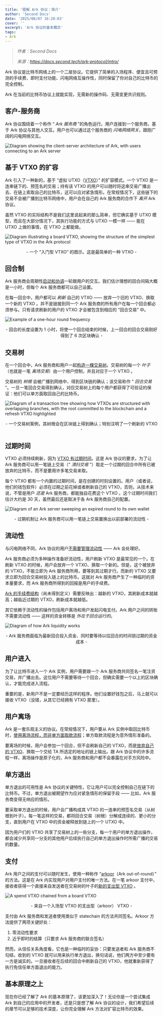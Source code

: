 ```yaml
---
title: '图解 Ark 协议：简介'
author: 'Second Docs'
date: '2025/08/07 16:20:03'
cover: ''
excerpt: 'Ark 协议的基本概念'
tags:
- Ark
---
```



> *作者：Second Docs*
> 
> *来源：<https://docs.second.tech/ark-protocol/intro/>*



Ark 协议是比特币网络上的一个二层协议。它提供了简单的入场程序、便宜且可预测的手续费、即时支付功能、闪电网络互操作性，同时保留了你对自己的比特币的完全控制。

Ark 在当前的比特币协议上就能实现，无需新的操作码、无需变更共识规则。

## 客户-服务商

Ark 协议围绕着一个称作 “ *Ark 服务商* ”的角色运行。用户连接到一个服务商，基于 Ark 协议与其他人交互。用户也可以通过这个服务商的 *闪电网络网关*，跟刚广阔的闪电网络交互。

![Diagram showing the client-server architecture of Ark, with users connecting to an Ark server](../images/ark-protocol-intro-illustration-by-second-docs/client-server.svg)

## 基于 VTXO 的扩容

Ark 引入了一种新的，基于 “虚拟 UTXO（[VTXO](https://docs.second.tech/ark-protocol/vtxo/)）” 的扩容模式。一个 VTXO 是一连串链下的、预签名的交易；持有该 VTXO 的用户可以随时将这串交易广播出去、在链上索取自己的比特币，这可以应对紧急情形。在常规情况下，这些链下的交易不会被广播到比特币网络中，用户会在自己的 Ark 服务商的合作下 *离开* Ark 协议。

虽然 VTXO 的实际结构不是我们这里说起来的那么简单，但它确实基于 UTXO 模型，而且在大部分情况下，其执行功能的方式与 UTXO 一模一样 —— 能在 UTXO 上做的事情，在 VTXO 上都能做。

![Diagram illustrating a board VTXO, showing the structure of the simplest type of VTXO in the Ark protocol](../images/ark-protocol-intro-illustration-by-second-docs/board-vtxo-simple.svg)

<p style="text-align:center">- 一个 “入门型 VTXO” 的图示。这是最简单的一种 VTXO -</p>


## 回合制

Ark 服务商会周期性[启动和协调](https://docs.second.tech/ark-protocol/rounds/)一轮跟用户的交互。我们估计理想的回合间隔大概是一小时，但每个 Ark 服务商都可以自己设置。

在每一回合中，用户都可以 *刷新* 自己的 VTXO —— 放弃一个旧的 VTXO、换取一个新的 VTXO 。并不是链接到同一个 Ark 服务商的所有用户在每一个回合都必须参与。只有请求刷新的用户的 VTXO 才会被包含到相应的 “回合交易” 中。

![Example of a one-hour round frequency](../images/ark-protocol-intro-illustration-by-second-docs/round-interval.svg)

<p style="text-align:center">- 回合的长度设置为 1 小时，将使一个回合结束的时候，上一回合的回合交易刚好得到了 6 次区块确认 -</p>


## 交易树

在一个回合中，Ark 服务商和用户一起[构造一棵交易树](https://docs.second.tech/ark-protocol/vtxo/#transaction-trees)。交易树的每一个 *叶子*（也就是一笔 *离场交易*）由一个用户控制，并且对应于一个 VTXO 。 

交易树的 *树根* 会被广播到网络中、得到区块链的确认；该交易称作 “ *回合交易* ”。一旦一笔回合交易得到确认，对应交易树上的每个用户都获得了可验证的保证：他们可以单方面取回自己的比特币。

![Diagram of a transaction tree showing how VTXOs are structured with overlapping branches, with the root committed to the blockchain and a refresh VTXO highlighted](../images/ark-protocol-intro-illustration-by-second-docs/refresh-vtxo.svg)

<p style="text-align:center">- 一个交易树案例，其树根会在区块链上得到确认；特别注明了一个刷新的 VTXO -</p>


## 过期时间

VTXO 必须持续刷新，因为 [VTXO 有过期时间](https://docs.second.tech/ark-protocol/expiries/)。这是 Ark 协议的要求，为了让 Ark 服务商可以用一笔链上交易（“ *清扫交易* ”）取走一个过期的回合中所有已被放弃的比特币，而不是要用许多笔交易来取。

每个 VTXO 都有一个内置的过期时间，是在创建的时刻设置的。用户（或者说，他们的钱包软件）必须在过期之前花掉或者刷新自己的 VTXO，否则，从技术来说，不管是用户 *还是*  Ark 服务商，都能独自花费这个 VTXO  。这个过期时间我们估计大约是 30 天，虽然最后还是取决于各 Ark 服务商自己的配置。

![Diagram of an Ark server sweeping an expired round to its own wallet](../images/ark-protocol-intro-illustration-by-second-docs/expiry-sweep-abridged.svg)

<p style="text-align:center">- 过期机制让 Ark 服务商可以用一笔链上交易置换出以前部署的流动性 -</p>


## 流动性

与闪电网络不同，Ark 协议的用户[不需要管理流动性](https://docs.second.tech/ark-protocol/liquidity/) —— Ark 会处理好。

Ark 服务商必须为多种操作准备好流动性，用户刷新 VTXO 是最常见的一个。在刷新 VTXO 的时候，用户会放弃一个 VTXO、换取一个新的。但是，这个被放弃的 VTXO，不能立即为 Ark 服务商所用，要等到其过期才行。而新的 VTXO 又要求立即为回合交易树投入链上的比特币。这就对  Ark 服务商产生了一种临时的资本量要求，而 Ark 服务商所得到的回报是用户的手续费。

[Ark 的手续费结构](https://docs.second.tech/ark-protocol/fees/)（尚未得到定义）需要反映出：越新的 VTXO，其刷新成本就越高；越临近过期的 VTXO，刷新成本就越低。

其它依赖于流动性的操作包括用户离场和用户发起闪电支付。Ark 用户之间的转账不需要流动性 —— 这样的资金转移是 *外在于回合运行的*。

![Diagram of how Ark liquidity works](../images/ark-protocol-intro-illustration-by-second-docs/liquidity-refresh-abridged.svg)

<p style="text-align:center">- Ark 服务商面临为最新回合投入资金、同时要等待以往回合的时间锁过期的资金成本 -</p>


## 用户进入

为了让比特币进入一个 Ark 实例，用户需要跟一个 Ark 服务商共同签名一笔注资交易，并广播出去。这位用户不需要等待一个回合，但确实需要一个以上的区块确认，才能完成进入流程。

重要的是，新用户不是一定要经历这样的程序。他们设置好钱包之后，马上就可以接收 VTXO（没错，从其它已经拥有 VTXO 那里）。

## 用户离场

Ark 是一套乐观主义的协议。在常规情况下，用户要从 Ark 实例中取回比特币时，[使用离场流程，而非单方面取款流程](https://docs.second.tech/ark-protocol/exit/)；单方取款流程是为意外情形准备的。

要离场的时候，用户会参加一个回合，但不会刷新自己的 VTXO，而是[放弃自己的 VTXO](https://docs.second.tech/ark-protocol/forfeits-connectors/)、换取一个交给 TA 所选定的地址的链上输出。跟 Ark 协议中的许多流程一样，离场操作是原子化的，Ark 服务商和用户都不会暴露在对手方风险中。

## 单方退出

单方退出的可用性是 Ark 协议的关键特性，它让用户可以完全控制自己在链下的比特币。不过，单方退出被期望作为应对紧急情形的保留手段 —— 比如，Ark 服务商变得无响应的情形。

要采取单方退出的时候，用户会广播构成其 VTXO 的一连串的预签名交易（从树根到叶子）。每一笔这样的交易，都将回合交易（树根）分解成连续的、更小的分支，直到用户在 VTXO 中的资金被释放到链上的一个 UTXO 中。  

因为用户们的 VTXO 共享了交易树上的一些分支，每一个用户的单方退出操作，都会减少共享同一分支的其他用户后续执行自己的单方退出操作时所需广播的交易的数量。

## 支付

Ark 用户之间的支付可以随时发生，使用一种称作 “[arkoor](https://docs.second.tech/ark-protocol/payments/)（Ark out-of-round）” 的方法。这是在 Ark 内实现用户对用户支付的唯一方法。在一笔 arkoor 支付中，接收者获得一个直接来自发送者在交易树的叶子的[新的支出型 VTXO](https://docs.second.tech/ark-protocol/vtxo/#spend-vtxos) 。

![A spend VTXO chained from a board VTXO](../images/ark-protocol-intro-illustration-by-second-docs/spend-vtxo-from-board.svg)

<p style="text-align:center">- 来自一个入场型 VTXO 的支出型（arkoor） VTXO -</p>


支付由 Ark 服务商和发送者使用类似于 statechain 的方法共同签名。Arkoor 方法提供了两项关键好处：

1. 零流动性要求
2. 近乎即时的结算（只要求 Ark 服务商的联合签名）

然而，从信任关系角度看，它也是一种临时的妥协：只要发送者和 Ark 服务商不勾结，收到的 VTXO 就可以用来执行单方退出，换句话说，他们两方中至少要有一方是诚实的。一旦接收者在后续的回合中刷新自己的 VTXO，他就重新获得了执行免信任单方面退出的能力。

## 基本原理之上

现在你已经了解了 Ark 的基本原理了，该更加深入了！无论你是一个尝试集成 Ark 到自己的应用中的开发者，还是只是想了解 Ark 协议的设计，我们希望后续的章节可以足够的技术深度，让你完全理解 Ark 方法对扩容比特币的效果。